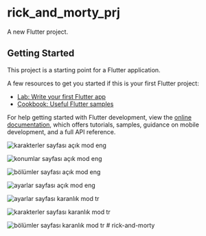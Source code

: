# rick_and_morty_prj

A new Flutter project.

## Getting Started

This project is a starting point for a Flutter application.

A few resources to get you started if this is your first Flutter project:

- [Lab: Write your first Flutter app](https://docs.flutter.dev/get-started/codelab)
- [Cookbook: Useful Flutter samples](https://docs.flutter.dev/cookbook)

For help getting started with Flutter development, view the
[online documentation](https://docs.flutter.dev/), which offers tutorials,
samples, guidance on mobile development, and a full API reference.

![karakterler sayfası açık mod eng](<Ekran görüntüsü 2025-06-22 203806.png>)

![konumlar sayfası açık mod eng](<Ekran görüntüsü 2025-06-22 203812.png>)

![bölümler sayfası açık mod eng](<Ekran görüntüsü 2025-06-22 203854.png>)

![ayarlar sayfası açık mod eng](<Ekran görüntüsü 2025-06-22 203901.png>)

![ayarlar sayfası karanlık mod tr](<Ekran görüntüsü 2025-06-22 203907.png>)

![karakterler sayfası karanlık mod tr](<Ekran görüntüsü 2025-06-22 203913.png>)

![bölümler sayfası karanlık mod tr](<Ekran görüntüsü 2025-06-22 203918.png>)
#   r i c k - a n d - m o r t y  
 